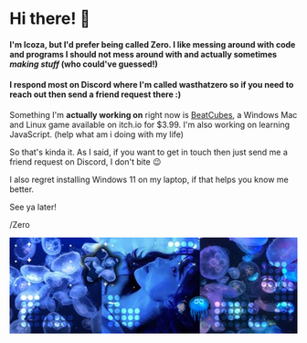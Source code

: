 # Hi there! 👋

#### I'm Icoza, but I'd prefer being called Zero. I like messing around with code and programs I should not mess around with and actually sometimes *making stuff* (who could've guessed!)

#### I respond most on Discord where I'm called wasthatzero so if you need to reach out then send a friend request there :)

Something I'm **actually working on** right now is [BeatCubes](https://beatcubes.zephrya.com/), a Windows Mac and Linux game available on itch.io for $3.99. I'm also working on learning JavaScript. (help what am i doing with my life)

So that's kinda it. As I said, if you want to get in touch then just send me a friend request on Discord, I don't bite 😉

I also regret installing Windows 11 on my laptop, if that helps you know me better.

See ya later!

/Zero

![alt text for screen readers](https://raw.githubusercontent.com/ItzIcoza/ItzIcoza/main/f8701b86feeb432f6a07f0f90b7b6977.jpg "Text to show on mouseover")
